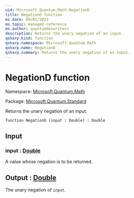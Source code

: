 ```yaml
---
uid: Microsoft.Quantum.Math.NegationD
title: NegationD function
ms.date: 09/01/2023
ms.topic: managed-reference
ms.author: quantumdocwriters
description: Returns the unary negation of an input.
qsharp.kind: function
qsharp.namespace: Microsoft.Quantum.Math
qsharp.name: NegationD
qsharp.summary: Returns the unary negation of an input.
---
```


# NegationD function

Namespace: [Microsoft.Quantum.Math](xref:Microsoft.Quantum.Math)

Package: [Microsoft.Quantum.Standard](https://nuget.org/packages/Microsoft.Quantum.Standard)


Returns the unary negation of an input.

```qsharp
function NegationD (input : Double) : Double
```


## Input

### input : [Double](xref:microsoft.quantum.qsharp.valueliterals#double-literals)

A value whose negation is to be returned.



## Output : [Double](xref:microsoft.quantum.qsharp.valueliterals#double-literals)

The unary negation of `input`.